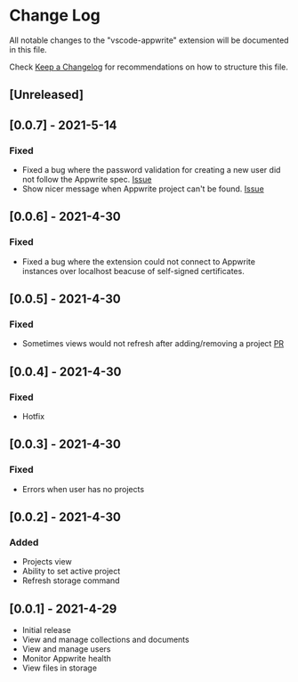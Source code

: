 # Change Log

All notable changes to the "vscode-appwrite" extension will be documented in this file.

Check [Keep a Changelog](http://keepachangelog.com/) for recommendations on how to structure this file.

## [Unreleased]


## [0.0.7] - 2021-5-14
### Fixed
- Fixed a bug where the password validation for creating a new user did not follow the Appwrite spec. [Issue](https://github.com/streamlux/vscode-appwrite/issues/11)
- Show nicer message when Appwrite project can't be found. [Issue](https://github.com/streamlux/vscode-appwrite/pull/14)

## [0.0.6] - 2021-4-30
### Fixed
- Fixed a bug where the extension could not connect to Appwrite instances over localhost beacuse of self-signed certificates.

## [0.0.5] - 2021-4-30
### Fixed
- Sometimes views would not refresh after adding/removing a project [PR](https://github.com/streamlux/vscode-appwrite/pull/7)

## [0.0.4] - 2021-4-30

### Fixed
- Hotfix

## [0.0.3] - 2021-4-30

### Fixed
- Errors when user has no projects

## [0.0.2] - 2021-4-30

### Added
- Projects view
- Ability to set active project
- Refresh storage command


## [0.0.1] - 2021-4-29

- Initial release
- View and manage collections and documents
- View and manage users
- Monitor Appwrite health
- View files in storage
